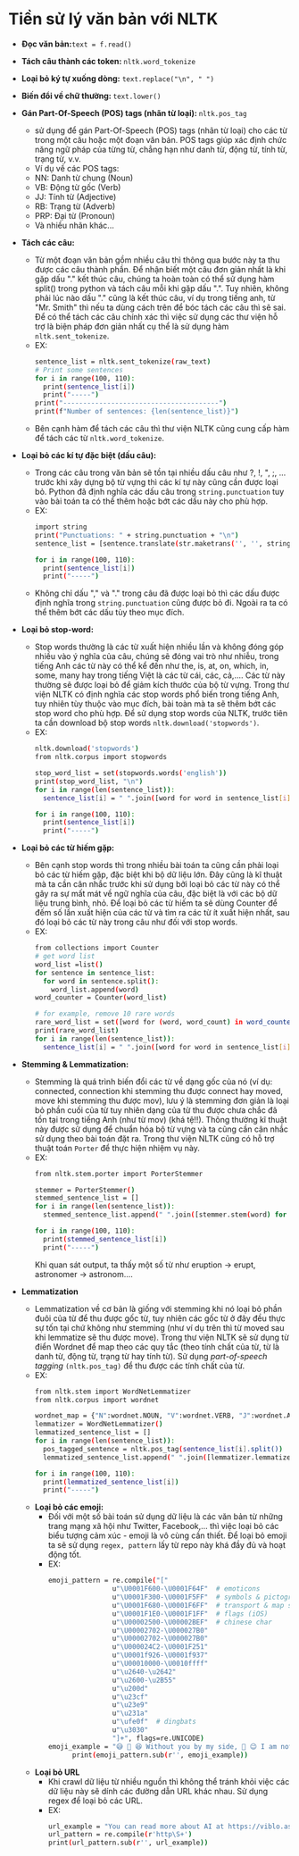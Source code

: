 # Tiền sử lý văn bản với NLTK

  - <b> Đọc văn bản:</b>`text = f.read()`  
  - <b> Tách câu thành các token: </b> `nltk.word_tokenize`
  - <b> Loại bỏ ký tự xuống dòng:</b> `text.replace("\n", " ")`
  - <b> Biến đổi về chữ thường: </b>`text.lower()`
  - <b> Gán Part-Of-Speech (POS) tags (nhãn từ loại): </b> `nltk.pos_tag`
      + sử dụng để gán Part-Of-Speech (POS) tags (nhãn từ loại) cho các từ trong một câu hoặc một đoạn văn bản. POS tags giúp xác định chức năng ngữ pháp của từng từ, chẳng hạn như danh từ, động từ, tính từ, trạng từ, v.v.
      + Ví dụ về các POS tags:
	  - NN: Danh từ chung (Noun)
	  - VB: Động từ gốc (Verb)
	  - JJ: Tính từ (Adjective)
	  - RB: Trạng từ (Adverb)
	  - PRP: Đại từ (Pronoun)
	  - Và nhiều nhãn khác... 
  - <b> Tách các câu:</b>
      + Từ một đoạn văn bản gồm nhiều câu thì thông qua bước này ta thu được các câu thành phần. Để nhận biết một câu đơn giản nhất là khi gặp dấu "." kết thúc câu, chúng ta hoàn toàn có thể sử dụng hàm split() trong python và tách câu mỗi khi gặp dấu ".". Tuy nhiên, không phải lúc nào dấu "." cũng là kết thúc câu, ví dụ trong tiếng anh, từ "Mr. Smith" thì nếu ta dùng cách trên để bóc tách các câu thì sẽ sai. Để có thể tách các câu chính xác thì việc sử dụng các thư viện hỗ trợ là biện pháp đơn giản nhất cụ thể là sử dụng hàm `nltk.sent_tokenize`.
      +   EX:
            ```bash
           sentence_list = nltk.sent_tokenize(raw_text)
            # Print some sentences
            for i in range(100, 110):
              print(sentence_list[i])
              print("-----")
            print("---------------------------------------")
            print(f"Number of sentences: {len(sentence_list)}")
            ```
      + Bên cạnh hàm để tách các câu thì thư viện NLTK cũng cung cấp hàm để tách các từ `nltk.word_tokenize`.
  - <b> Loại bỏ các kí tự đặc biệt (dấu câu): </b>
      + Trong các câu trong văn bản sẽ tồn tại nhiều dấu câu như ?, !, ", ;, ... trước khi xây dựng bộ từ vựng thì các kí tự này cũng cần được loại bỏ. Python đã định nghĩa các dấu câu trong `string.punctuation` tuy vào bài toán ta có thể thêm hoặc bớt các dấu này cho phù hợp.
      + EX:
          ```bash
          import string
          print("Punctuations: " + string.punctuation + "\n")
          sentence_list = [sentence.translate(str.maketrans('', '', string.punctuation)) for sentence in sentence_list]
          
          for i in range(100, 110):
            print(sentence_list[i])
            print("-----")
          ```
      + Không chỉ dấu "," và "." trong câu đã được loại bỏ thì các dấu được định nghĩa trong `string.punctuation` cũng được bỏ đi. Ngoài ra ta có thể thêm bớt các dấu tùy theo mục đích.
  - <b> Loại bỏ stop-word: </b>
    + Stop words thường là các từ xuất hiện nhiều lần và không đóng góp nhiều vào ý nghĩa của câu, chúng sẽ đóng vai trò như nhiễu, trong tiếng Anh các từ này có thể kể đến như the, is, at, on, which, in, some, many hay trong tiếng Việt là các từ cái, các, cả,.... Các từ này thường sẽ được loại bỏ để giảm kích thước của bộ từ vựng. Trong thư viện NLTK có định nghĩa các stop words phổ biến trong tiếng Anh, tuy nhiên tùy thuộc vào mục đích, bài toàn mà ta sẽ thêm bớt các stop word cho phù hợp. Để sử dụng stop words của NLTK, trước tiên ta cần download bộ stop words `nltk.download('stopwords')`.
    + EX:
        ```bash
        nltk.download('stopwords')
        from nltk.corpus import stopwords
        
        stop_word_list = set(stopwords.words('english'))
        print(stop_word_list, "\n")
        for i in range(len(sentence_list)):
          sentence_list[i] = " ".join([word for word in sentence_list[i].split() if word not in stop_word_list])
        
        for i in range(100, 110):
          print(sentence_list[i])
          print("-----")

        ```
  - <b> Loại bỏ các từ hiếm gặp: </b>
      + Bên cạnh stop words thì trong nhiều bài toán ta cũng cần phải loại bỏ các từ hiếm gặp, đặc biệt khi bộ dữ liệu lớn. Đây cũng là kĩ thuật mà ta cần cân nhắc trước khi sử dụng bởi loại bỏ các từ này có thể gây ra sự mất mát về ngữ nghĩa của câu, đặc biệt là với các bộ dữ liệu trung bình, nhỏ. Để loại bỏ các từ hiếm ta sẽ dùng Counter để đếm số lần xuất hiện của các từ và tìm ra các từ ít xuất hiện nhất, sau đó loại bỏ các từ này trong câu như đối với stop words.
      + EX:
          ```bash
          from collections import Counter
          # get word list
          word_list =list()
          for sentence in sentence_list:
            for word in sentence.split():
              word_list.append(word)
          word_counter = Counter(word_list)
          
          # for example, remove 10 rare words
          rare_word_list = set([word for (word, word_count) in word_counter.most_common()[:-10-1:-1]])
          print(rare_word_list)
          for i in range(len(sentence_list)):
            sentence_list[i] = " ".join([word for word in sentence_list[i].split() if word not in rare_word_list])
          ```
  - <b> Stemming & Lemmatization: </b>
    + Stemming là quá trình biến đổi các từ về dạng gốc của nó (ví dụ: connected, connection khi stemming thu được connect hay moved, move khi stemming thu được mov), lưu ý là stemming đơn giản là loại bỏ phần cuối của từ tuy nhiên dạng của từ thu được chưa chắc đã tồn tại trong tiếng Anh (như từ mov) (khá tệ!!). Thông thường kĩ thuật này được sử dụng để chuẩn hóa bộ từ vựng và ta cũng cần cân nhắc sử dụng theo bài toán đặt ra. Trong thư viện NLTK cũng có hỗ trợ thuật toán `Porter` để thực hiện nhiệm vụ này.
    + EX:
        ```bash
        from nltk.stem.porter import PorterStemmer
        
        stemmer = PorterStemmer()
        stemmed_sentence_list = []
        for i in range(len(sentence_list)):
          stemmed_sentence_list.append(" ".join([stemmer.stem(word) for word in sentence_list[i].split()]))
        
        for i in range(100, 110):
          print(stemmed_sentence_list[i])
          print("-----")

        ```
        Khi quan sát output, ta thấy một số từ như eruption -> erupt, astronomer -> astronom....
  
  - <b> Lemmatization </b>
      + Lemmatization về cơ bản là giống với stemming khi nó loại bỏ phần đuôi của từ để thu được gốc từ, tuy nhiên các gốc từ ở đây đều thực sự tốn tại chứ không như stemming (như ví dụ trên thì từ moved sau khi lemmatize sẽ thu được move). Trong thư viện NLTK sẽ sử dụng từ điển Wordnet để map theo các quy tắc (theo tính chất của từ, từ là danh từ, động từ, trạng từ hay tính từ). Sử dụng *part-of-speech tagging* `(nltk.pos_tag)` để thu được các tính chất của từ.
      + EX:
          ```bash
          from nltk.stem import WordNetLemmatizer
          from nltk.corpus import wordnet
          
          wordnet_map = {"N":wordnet.NOUN, "V":wordnet.VERB, "J":wordnet.ADJ, "R":wordnet.ADV}
          lemmatizer = WordNetLemmatizer()
          lemmatized_sentence_list = []
          for i in range(len(sentence_list)):
            pos_tagged_sentence = nltk.pos_tag(sentence_list[i].split())
            lemmatized_sentence_list.append(" ".join([lemmatizer.lemmatize(word, wordnet_map.get(pos[0], wordnet.NOUN)) for word, pos in pos_tagged_sentence]))
          
          for i in range(100, 110):
            print(lemmatized_sentence_list[i])
            print("-----")

          ```
    - <b> Loại bỏ các emoji: </b>
        + Đối với một số bài toán sử dụng dữ liệu là các văn bản từ những trang mạng xã hội như Twitter, Facebook,... thì việc loại bỏ các biểu tượng cảm xúc - emoji là vô cùng cần thiết. Để loại bỏ emoji ta sẽ sử dụng `regex, pattern` lấy từ repo này khá đầy đủ và hoạt động tốt.
        + EX:
            ```bash
            emoji_pattern = re.compile("["
                            u"\U0001F600-\U0001F64F"  # emoticons
                            u"\U0001F300-\U0001F5FF"  # symbols & pictographs
                            u"\U0001F680-\U0001F6FF"  # transport & map symbols
                            u"\U0001F1E0-\U0001F1FF"  # flags (iOS)
                            u"\U00002500-\U00002BEF"  # chinese char
                            u"\U00002702-\U000027B0"
                            u"\U00002702-\U000027B0"
                            u"\U000024C2-\U0001F251"
                            u"\U0001f926-\U0001f937"
                            u"\U00010000-\U0010ffff"
                            u"\u2640-\u2642"
                            u"\u2600-\u2B55"
                            u"\u200d"
                            u"\u23cf"
                            u"\u23e9"
                            u"\u231a"
                            u"\ufe0f"  # dingbats
                            u"\u3030"
                            "]+", flags=re.UNICODE)
            emoji_example = "😅 👠 😆 Without you by my side, 💓 😉 I am not complete. You have given me the best of love, 🎈 and I want to be by your side forever. Thank you for giving my life that direction it needed. 💋‍ Thank you for loving me unconditional. 💏"
                  print(emoji_pattern.sub(r'', emoji_example))

            ```
    - <b>Loại bỏ URL </b>
        + Khi crawl dữ liệu từ nhiều nguồn thì không thể tránh khỏi việc các dữ liệu này sẽ dính các đường dẫn URL khác nhau. Sử dụng regex để loại bỏ các URL.
        + EX:
            ```bash
            url_example = "You can read more about AI at https://viblo.asia/"
            url_pattern = re.compile(r'http\S+')
            print(url_pattern.sub(r'', url_example))

            ```

